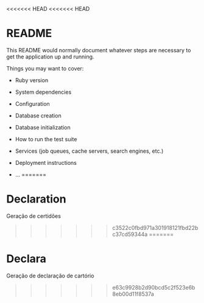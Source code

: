 <<<<<<< HEAD
<<<<<<< HEAD
# README

This README would normally document whatever steps are necessary to get the
application up and running.

Things you may want to cover:

* Ruby version

* System dependencies

* Configuration

* Database creation

* Database initialization

* How to run the test suite

* Services (job queues, cache servers, search engines, etc.)

* Deployment instructions

* ...
=======
# Declaration
Geração de certidões
>>>>>>> c3522c0fbd971a301918121fbd22bc37cd59344a
=======
# Declara
Geração de declaração de cartório
>>>>>>> e63c9928b2d90bcd5c2f523e6b8eb00d11f8537a
